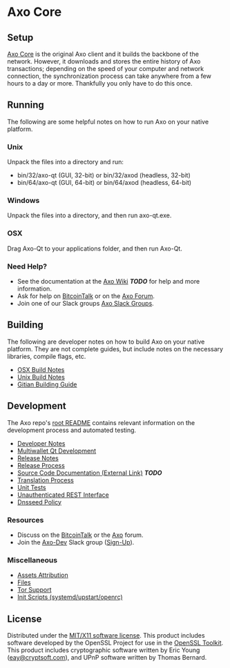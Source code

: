 Axo Core
=====================

Setup
---------------------
[Axo Core](http://axo.org/wallet) is the original Axo client and it builds the backbone of the network. However, it downloads and stores the entire history of Axo transactions; depending on the speed of your computer and network connection, the synchronization process can take anywhere from a few hours to a day or more. Thankfully you only have to do this once.

Running
---------------------
The following are some helpful notes on how to run Axo on your native platform.

### Unix

Unpack the files into a directory and run:

- bin/32/axo-qt (GUI, 32-bit) or bin/32/axod (headless, 32-bit)
- bin/64/axo-qt (GUI, 64-bit) or bin/64/axod (headless, 64-bit)

### Windows

Unpack the files into a directory, and then run axo-qt.exe.

### OSX

Drag Axo-Qt to your applications folder, and then run Axo-Qt.

### Need Help?

* See the documentation at the [Axo Wiki](https://en.bitcoin.it/wiki/Main_Page) ***TODO***
for help and more information.
* Ask for help on [BitcoinTalk](https://bitcointalk.org/index.php?topic=1262920.0) or on the [Axo Forum](http://forum.axo.org/).
* Join one of our Slack groups [Axo Slack Groups](https://axo.org/slack-logins/).

Building
---------------------
The following are developer notes on how to build Axo on your native platform. They are not complete guides, but include notes on the necessary libraries, compile flags, etc.

- [OSX Build Notes](build-osx.md)
- [Unix Build Notes](build-unix.md)
- [Gitian Building Guide](gitian-building.md)

Development
---------------------
The Axo repo's [root README](https://github.com/Axo-Project/Axo/blob/master/README.md) contains relevant information on the development process and automated testing.

- [Developer Notes](developer-notes.md)
- [Multiwallet Qt Development](multiwallet-qt.md)
- [Release Notes](release-notes.md)
- [Release Process](release-process.md)
- [Source Code Documentation (External Link)](https://dev.visucore.com/bitcoin/doxygen/) ***TODO***
- [Translation Process](translation_process.md)
- [Unit Tests](unit-tests.md)
- [Unauthenticated REST Interface](REST-interface.md)
- [Dnsseed Policy](dnsseed-policy.md)

### Resources

* Discuss on the [BitcoinTalk](https://bitcointalk.org/index.php?topic=1262920.0) or the [Axo](http://forum.axo.org/) forum.
* Join the [Axo-Dev](https://axo-dev.slack.com/) Slack group ([Sign-Up](https://axo-dev.herokuapp.com/)).

### Miscellaneous
- [Assets Attribution](assets-attribution.md)
- [Files](files.md)
- [Tor Support](tor.md)
- [Init Scripts (systemd/upstart/openrc)](init.md)

License
---------------------
Distributed under the [MIT/X11 software license](http://www.opensource.org/licenses/mit-license.php).
This product includes software developed by the OpenSSL Project for use in the [OpenSSL Toolkit](https://www.openssl.org/). This product includes
cryptographic software written by Eric Young ([eay@cryptsoft.com](mailto:eay@cryptsoft.com)), and UPnP software written by Thomas Bernard.
